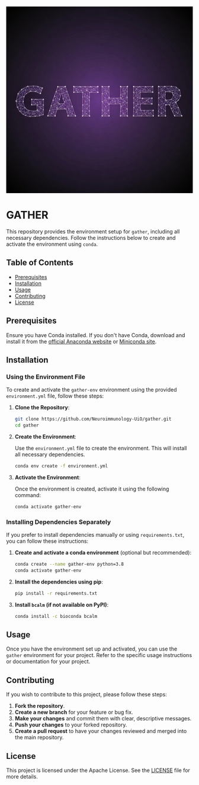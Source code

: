 ![Figure](gather.jpeg)

# GATHER

This repository provides the environment setup for `gather`, including all necessary dependencies. Follow the instructions below to create and activate the environment using `conda`.

## Table of Contents

- [Prerequisites](#prerequisites)
- [Installation](#installation)
- [Usage](#usage)
- [Contributing](#contributing)
- [License](#license)

## Prerequisites

Ensure you have Conda installed. If you don't have Conda, download and install it from the [official Anaconda website](https://www.anaconda.com/products/individual) or [Miniconda site](https://docs.conda.io/en/latest/miniconda.html).

## Installation

### Using the Environment File

To create and activate the `gather-env` environment using the provided `environment.yml` file, follow these steps:

1. **Clone the Repository**:

    ```bash
    git clone https://github.com/Neuroimmunology-UiO/gather.git
    cd gather
    ```

2. **Create the Environment**:

    Use the `environment.yml` file to create the environment. This will install all necessary dependencies.

    ```bash
    conda env create -f environment.yml
    ```

3. **Activate the Environment**:

    Once the environment is created, activate it using the following command:

    ```bash
    conda activate gather-env
    ```

### Installing Dependencies Separately

If you prefer to install dependencies manually or using `requirements.txt`, you can follow these instructions:

1. **Create and activate a conda environment** (optional but recommended):

    ```bash
    conda create --name gather-env python=3.8
    conda activate gather-env
    ```

2. **Install the dependencies using pip**:

    ```bash
    pip install -r requirements.txt
    ```

3. **Install `bcalm` (if not available on PyPI)**:

    ```bash
    conda install -c bioconda bcalm
    ```

## Usage

Once you have the environment set up and activated, you can use the `gather` environment for your project. Refer to the specific usage instructions or documentation for your project.

## Contributing

If you wish to contribute to this project, please follow these steps:

1. **Fork the repository**.
2. **Create a new branch** for your feature or bug fix.
3. **Make your changes** and commit them with clear, descriptive messages.
4. **Push your changes** to your forked repository.
5. **Create a pull request** to have your changes reviewed and merged into the main repository.

## License

This project is licensed under the Apache License. See the [LICENSE](LICENSE) file for more details.
